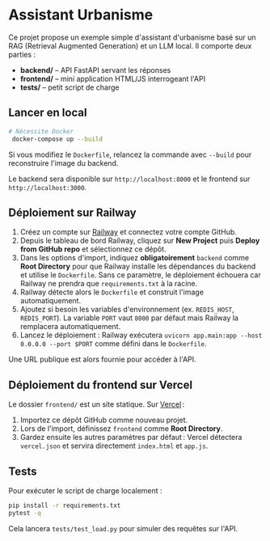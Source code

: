 # Assistant Urbanisme

Ce projet propose un exemple simple d'assistant d'urbanisme basé sur un RAG (Retrieval Augmented Generation) et un LLM local.
Il comporte deux parties :

* **backend/** – API FastAPI servant les réponses
* **frontend/** – mini application HTML/JS interrogeant l'API
* **tests/** – petit script de charge

## Lancer en local

```bash
# Nécessite Docker
 docker-compose up --build
```
Si vous modifiez le `Dockerfile`, relancez la commande avec `--build` pour
reconstruire l'image du backend.

Le backend sera disponible sur `http://localhost:8000` et le frontend sur `http://localhost:3000`.

## Déploiement sur Railway

1. Créez un compte sur [Railway](https://railway.app) et connectez votre compte GitHub.
2. Depuis le tableau de bord Railway, cliquez sur **New Project** puis **Deploy from GitHub repo** et sélectionnez ce dépôt.
3. Dans les options d'import, indiquez **obligatoirement** `backend` comme **Root Directory** pour que Railway installe les dépendances du backend et utilise le `Dockerfile`. Sans ce paramètre, le déploiement échouera car Railway ne prendra que `requirements.txt` à la racine.
4. Railway détecte alors le `Dockerfile` et construit l'image automatiquement.
5. Ajoutez si besoin les variables d'environnement (ex. `REDIS_HOST`, `REDIS_PORT`).
   La variable `PORT` vaut `8000` par défaut mais Railway la remplacera automatiquement.
6. Lancez le déploiement : Railway exécutera `uvicorn app.main:app --host 0.0.0.0 --port $PORT` comme défini dans le `Dockerfile`.

Une URL publique est alors fournie pour accéder à l'API.

## Déploiement du frontend sur Vercel

Le dossier `frontend/` est un site statique. Sur [Vercel](https://vercel.com) :

1. Importez ce dépôt GitHub comme nouveau projet.
2. Lors de l'import, définissez `frontend` comme **Root Directory**.
3. Gardez ensuite les autres paramètres par défaut : Vercel détectera `vercel.json` et servira directement `index.html` et `app.js`.

## Tests

Pour exécuter le script de charge localement :

```bash
pip install -r requirements.txt
pytest -q
```

Cela lancera `tests/test_load.py` pour simuler des requêtes sur l'API.
